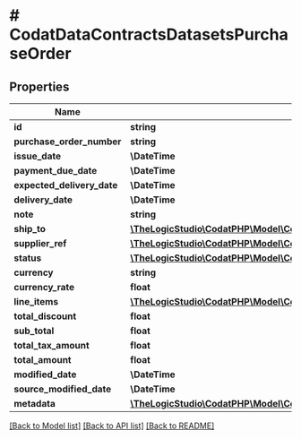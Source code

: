 # # CodatDataContractsDatasetsPurchaseOrder

## Properties

Name | Type | Description | Notes
------------ | ------------- | ------------- | -------------
**id** | **string** |  | [optional]
**purchase_order_number** | **string** |  | [optional]
**issue_date** | **\DateTime** |  | [optional]
**payment_due_date** | **\DateTime** |  | [optional]
**expected_delivery_date** | **\DateTime** |  | [optional]
**delivery_date** | **\DateTime** |  | [optional]
**note** | **string** |  | [optional]
**ship_to** | [**\TheLogicStudio\CodatPHP\Model\CodatDataContractsDatasetsShipTo**](CodatDataContractsDatasetsShipTo.md) |  | [optional]
**supplier_ref** | [**\TheLogicStudio\CodatPHP\Model\CodatDataContractsDatasetsSupplierRef**](CodatDataContractsDatasetsSupplierRef.md) |  | [optional]
**status** | [**\TheLogicStudio\CodatPHP\Model\CodatDataContractsDatasetsPurchaseOrderStatus**](CodatDataContractsDatasetsPurchaseOrderStatus.md) |  | [optional]
**currency** | **string** |  | [optional]
**currency_rate** | **float** |  | [optional]
**line_items** | [**\TheLogicStudio\CodatPHP\Model\CodatDataContractsDatasetsPurchaseOrderLineItem[]**](CodatDataContractsDatasetsPurchaseOrderLineItem.md) |  | [optional]
**total_discount** | **float** |  | [optional]
**sub_total** | **float** |  | [optional]
**total_tax_amount** | **float** |  | [optional]
**total_amount** | **float** |  | [optional]
**modified_date** | **\DateTime** |  | [optional]
**source_modified_date** | **\DateTime** |  | [optional]
**metadata** | [**\TheLogicStudio\CodatPHP\Model\CodatDataContractsDatasetsMetadata**](CodatDataContractsDatasetsMetadata.md) |  | [optional]

[[Back to Model list]](../../README.md#models) [[Back to API list]](../../README.md#endpoints) [[Back to README]](../../README.md)
